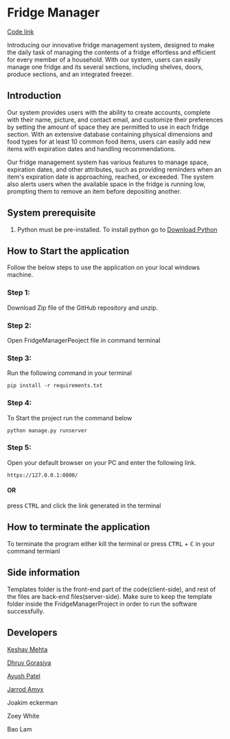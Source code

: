 # Fridge Manager
[Code link](https://github.com/JarrodAmyx/fridgeHelper)

Introducing our innovative fridge management system, designed to make the daily task of managing the contents of a fridge effortless and efficient for every member of a household. With our system, users can easily manage one fridge and its several sections, including shelves, doors, produce sections, and an integrated freezer.

## Introduction
Our system provides users with the ability to create accounts, complete with their name, picture, and contact email, and customize their preferences by setting the amount of space they are permitted to use in each fridge section. With an extensive database containing physical dimensions and food types for at least 10 common food items, users can easily add new items with expiration dates and handling recommendations.

Our fridge management system has various features to manage space, expiration dates, and other attributes, such as providing reminders when an item's expiration date is approaching, reached, or exceeded. The system also alerts users when the available space in the fridge is running low, prompting them to remove an item before depositing another.

## System prerequisite
1. Python must be pre-installed.
To install python go to 
[Download Python](https://www.python.org/downloads/)
## How to Start the application
Follow the below steps to use the application on your local windows machine.
### Step 1: 
Download Zip file of the GitHub repository and unzip.
### Step 2:
Open FridgeManagerPeoject file in command terminal

### Step 3:
Run the following command in your terminal
```
pip install -r requirements.txt
```
### Step 4:
To Start the project run the command below
```
python manage.py runserver
```
### Step 5:
Open your default browser on your PC and enter the following link.
```
https://127.0.0.1:8000/ 
```
#### OR

press <kbd>CTRL</kbd> and click the link generated in the terminal 
## How to terminate the application
To terminate the program either kill the terminal or press <kbd>CTRL</kbd> + <kbd>C</kbd> in your command termianl

## Side information
Templates folder is the front-end part of the code(client-side), and rest of the files are back-end files(server-side). Make sure to keep the template folder inside the FridgeManagerProject in order to run the software successfully.

## Developers
[Keshav Mehta](https://github.com/mehtaKeshav)

[Dhruv Gorasiya](https://github.com/DhruvGorasiya)

[Ayush Patel](https://github.com/potatoknight11)

[Jarrod Amyx](https://github.com/JarrodAmyx)

Joakim eckerman

Zoey White

Bao Lam